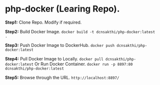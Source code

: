 # php-docker (Learing Repo).

**Step1:** Clone Repo. Modify if required.

**Step2:** Build Docker Image. `docker build -t dcnsakthi/php-docker:latest .`

**Step3:** Push Docker Image to DockerHub. `docker push dcnsakthi/php-docker:latest`

**Step4:** Pull Docker Image to Locally. `docker pull dcnsakthi/php-docker:latest` Or Run Docker Container. `docker run -p 8897:80 dcnsakthi/php-docker:latest`

**Step5:** Browse through the URL. `http://localhost:8897/`
